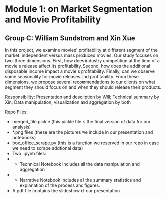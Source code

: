 # Module 1: on Market Segmentation and Movie Profitability
## Group C: William Sundstrom and Xin Xue 

In this project, we examine movies' profitability at different segment of the market: independent versus mass produced movies. Our study focuses on two-three dimensions. First, how does industry competition at the time of a movie's release affect its profitability. Second, how does the additional disposable income impact a movie's profitability. Finally, can we observe some seasonality for movie releases and profitability. From these dimensions, we propose several recommendations to our clients on what segment they should focus on and when they should release their products. 

Responsibility: Presentation and description by Will; Technical summary by Xin; Data manipulation, visualization and aggregation by both

Repo Files:
- merged_file.pickle (this pickle file is the final version of data for our analysis)
- \*.png files (these are the pictures we include in our presentation and notebooks)
- box_office_scrape.py (this is a function we reserved in our repo in case we need to scrape addtional data)
- Two .ipynb files: 
- - Technical Notebook includes all the data manipulation and aggregation
- - Narrative Notebook includes all the summary statistics and explanation of the process and figures.
- A pdf file contains the slideshow of our presentation
